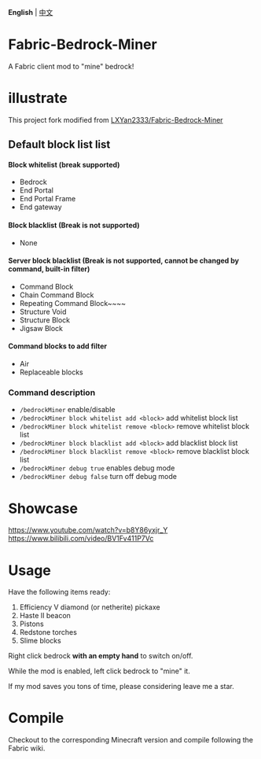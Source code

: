 **English** | [中文](./README.md)

# Fabric-Bedrock-Miner
A Fabric client mod to "mine" bedrock!

# illustrate
This project fork modified from [LXYan2333/Fabric-Bedrock-Miner](https://github.com/LXYan2333/Fabric-Bedrock-Miner) <br>

## Default block list list

#### Block whitelist (break supported)
- Bedrock
- End Portal
- End Portal Frame
- End gateway

#### Block blacklist (Break is not supported)
- None

#### Server block blacklist (Break is not supported, cannot be changed by command, built-in filter)
- Command Block
- Chain Command Block
- Repeating Command Block~~~~
- Structure Void
- Structure Block
- Jigsaw Block

#### Command blocks to add filter
- Air
- Replaceable blocks

### Command description
- `/bedrockMiner` enable/disable
- `/bedrockMiner block whitelist add <block>` add whitelist block list
- `/bedrockMiner block whitelist remove <block>` remove whitelist block list
- `/bedrockMiner block blacklist add <block>` add blacklist block list
- `/bedrockMiner block blacklist remove <block>` remove blacklist block list
- `/bedrockMiner debug true` enables debug mode
- `/bedrockMiner debug false` turn off debug mode

# Showcase
https://www.youtube.com/watch?v=b8Y86yxjr_Y  
https://www.bilibili.com/video/BV1Fv411P7Vc

# Usage
Have the following items ready:
1. Efficiency V diamond (or netherite) pickaxe
2. Haste II beacon
3. Pistons
4. Redstone torches
5. Slime blocks

Right click bedrock **with an empty hand** to switch on/off.

While the mod is enabled, left click bedrock to "mine" it.

If my mod saves you tons of time, please considering leave me a star.

# Compile
Checkout to the corresponding Minecraft version and compile following the Fabric wiki.
